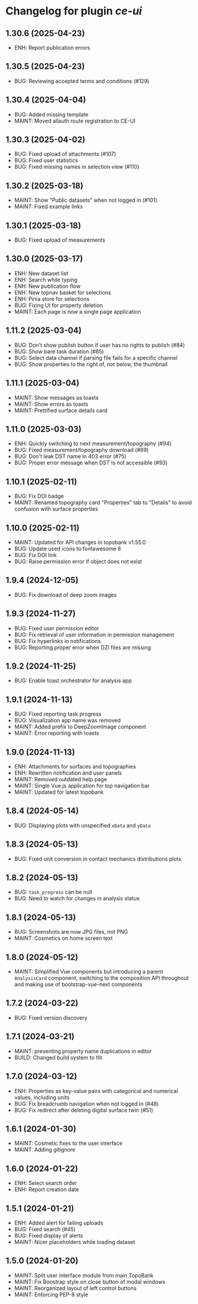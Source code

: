 # Changelog for plugin *ce-ui*

## 1.30.6 (2025-04-23)

- ENH: Report publication errors

## 1.30.5 (2025-04-23)

- BUG: Reviewing accepted terms and conditions (#129)

## 1.30.4 (2025-04-04)

- BUG: Added missing template
- MAINT: Moved allauth route registration to CE-UI

## 1.30.3 (2025-04-02)

- BUG: Fixed upload of attachments (#107)
- BUG: Fixed user statistics
- BUG: Fixed missing names in selection view (#110)

## 1.30.2 (2025-03-18)

- MAINT: Show "Public datasets" when not logged in (#101)
- MAINT: Fixed example links

## 1.30.1 (2025-03-18)

- BUG: Fixed upload of measurements

## 1.30.0 (2025-03-17)

- ENH: New dataset list
- ENH: Search while typing
- ENH: New publication flow
- ENH: New topnav basket for selections
- ENH: Pinia store for selections
- BUG: Fixing UI for property deletion
- MAINT: Each page is now a single page application

## 1.11.2 (2025-03-04)

- BUG: Don't show publish button if user has no rights to publish (#84)
- BUG: Show bare task duration (#85)
- BUG: Select data channel if parsing file fails for a specific channel
- BUG: Show properties to the right of, not below, the thumbnail

## 1.11.1 (2025-03-04)

- MAINT: Show messages as toasts
- MAINT: Show errors as toasts
- MAINT: Prettified surface details card

## 1.11.0 (2025-03-03)

- ENH: Quickly switching to next measurement/topography (#94)
- BUG: Fixed measurement/topography download (#89)
- BUG: Don't leak DST name in 403 error (#75)
- BUG: Proper error message when DST is not accessible (#93)

## 1.10.1 (2025-02-11)

- BUG: Fix DOI badge
- MAINT: Renamed topography card "Properties" tab to "Details" to avoid
  confusion with surface properties

## 1.10.0 (2025-02-11)

- MAINT: Updated for API changes in topobank v1.55.0
- BUG: Update used icons to fontawesome 6
- BUG: Fix DOI link
- BUG: Raise permission error if object does not exist

## 1.9.4 (2024-12-05)

- BUG: Fix download of deep zoom images

## 1.9.3 (2024-11-27)

- BUG: Fixed user permission editor
- BUG: Fix retrieval of user information in permission management
- BUG: Fix hyperlinks in notifications
- BUG: Reporting proper error when DZI files are missing

## 1.9.2 (2024-11-25)

- BUG: Enable toast orchestrator for analysis app

## 1.9.1 (2024-11-13)

- BUG: Fixed reporting task progress
- BUG: Visualization app name was removed
- MAINT: Added prefix to DeepZoomImage component
- MAINT: Error reporting with toasts

## 1.9.0 (2024-11-13)

- ENH: Attachments for surfaces and topographies
- ENH: Rewritten notification and user panels
- MAINT: Removed outdated help page
- MAINT: Single Vue.js application for top navigation bar
- MAINT: Updated for latest topobank

## 1.8.4 (2024-05-14)

- BUG: Displaying plots with unspecified `xData` and `yData`

## 1.8.3 (2024-05-13)

- BUG: Fixed unit conversion in contact mechanics distributions plots

## 1.8.2 (2024-05-13)

- BUG: `task_progress` can be null
- BUG: Need to watch for changes in analysis status 

## 1.8.1 (2024-05-13)

- BUG: Screenshots are now JPG files, not PNG
- MAINT: Cosmetics on home screen text

## 1.8.0 (2024-05-12)

- MAINT: Simplified Vue components but introducing a parent `AnalysisCard`
  component, switching to the composition API throughout and making use of
  bootstrap-vue-next components

## 1.7.2 (2024-03-22)

- BUG: Fixed version discovery

## 1.7.1 (2024-03-21)

- MAINT: preventing property name duplications in editor
- BUILD: Changed build system to flit

## 1.7.0 (2024-03-12)

- ENH: Properties as key-value pairs with categorical and numerical values,
  including units
- BUG: Fix breadcrumb navigation when not logged in (#48)
- BUG: Fix redirect after deleting digital surface twin (#51)

## 1.6.1 (2024-01-30)

- MAINT: Cosmetic fixes to the user interface
- MAINT: Adding gitignore

## 1.6.0 (2024-01-22)

- ENH: Select search order
- ENH: Report creation date

## 1.5.1 (2024-01-21)

- ENH: Added alert for failing uploads
- BUG: Fixed search (#45)
- BUG: Fixed display of alerts
- MAINT: Nicer placeholders while loading dataset

## 1.5.0 (2024-01-20)

- MAINT: Split user interface module from main TopoBank
- MAINT: Fix Boostrap style on close button of modal windows
- MAINT: Reorganized layout of left control buttons
- MAINT: Enforcing PEP-8 style
